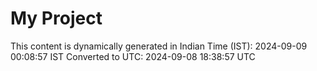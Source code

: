 # My Project

This content is dynamically generated in Indian Time (IST): 2024-09-09 00:08:57 IST
Converted to UTC: 2024-09-08 18:38:57 UTC
